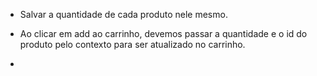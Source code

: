 - Salvar a quantidade de cada produto nele mesmo.

- Ao clicar em add ao carrinho, devemos passar a quantidade e o id do produto pelo contexto para ser atualizado no carrinho.

- 